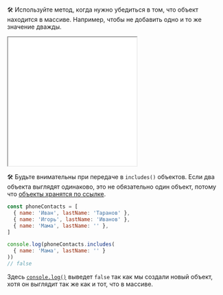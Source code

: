 🛠 Используйте метод, когда нужно убедиться в том, что объект находится в массиве. Например, чтобы не добавить одно и то же значение дважды.

<iframe title="Проверка наличия элемента в массиве — includes — Дока" src="../demos/includes/" height="300"></iframe>

🛠 Будьте внимательны при передаче в `includes()` объектов. Если два объекта выглядят одинаково, это не обязательно один объект, потому что [объекты хранятся по ссылке](/js/ref-type-vs-value-type/).

```js
const phoneContacts = [
  { name: 'Иван', lastName: 'Таранов' },
  { name: 'Игорь', lastName: 'Иванов' },
  { name: 'Мама', lastName: '' },
]

console.log(phoneContacts.includes(
  { name: 'Мама', lastName: '' }
))
// false
```

Здесь [`console.log()`](/js/console-log/) выведет `false` так как мы создали новый объект, хотя он выглядит так же как и тот, что в массиве.
